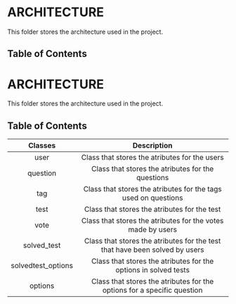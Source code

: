 # ARCHITECTURE

This folder stores the architecture used in the project.

## Table of Contents

# ARCHITECTURE

This folder stores the architecture used in the project.

## Table of Contents


| Classes | Description |
| :------: | :-----------: |
| user    | Class that stores the atributes for the users  |
| question| Class that stores the atributes for the questions |
| tag     | Class that stores the atributes for the tags used on questions |
| test    | Class that stores the atributes for the test |
| vote    | Class that stores the atributes for the votes made by users |
| solved_test| Class that stores the atributes for the test that have been solved by users |
| solvedtest_options | Class that stores the atributes for the options in solved tests  |
| options  | Class that stores the atributes for the options for a specific question |

